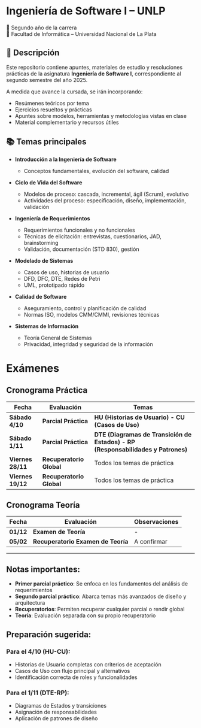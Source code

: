 # Ingeniería de Software I – UNLP

📅 Segundo año de la carrera  
📍 Facultad de Informática – Universidad Nacional de La Plata

## 📌 Descripción

Este repositorio contiene apuntes, materiales de estudio y resoluciones prácticas de la asignatura **Ingeniería de Software I**, correspondiente al segundo semestre del año 2025.

A medida que avance la cursada, se irán incorporando:

- Resúmenes teóricos por tema
- Ejercicios resueltos y prácticas
- Apuntes sobre modelos, herramientas y metodologías vistas en clase
- Material complementario y recursos útiles

## 📚 Temas principales

- **Introducción a la Ingeniería de Software**

  - Conceptos fundamentales, evolución del software, calidad

- **Ciclo de Vida del Software**

  - Modelos de proceso: cascada, incremental, ágil (Scrum), evolutivo
  - Actividades del proceso: especificación, diseño, implementación, validación

- **Ingeniería de Requerimientos**

  - Requerimientos funcionales y no funcionales
  - Técnicas de elicitación: entrevistas, cuestionarios, JAD, brainstorming
  - Validación, documentación (STD 830), gestión

- **Modelado de Sistemas**

  - Casos de uso, historias de usuario
  - DFD, DFC, DTE, Redes de Petri
  - UML, prototipado rápido

- **Calidad de Software**

  - Aseguramiento, control y planificación de calidad
  - Normas ISO, modelos CMM/CMMI, revisiones técnicas

- **Sistemas de Información**
  - Teoría General de Sistemas
  - Privacidad, integridad y seguridad de la información

# Exámenes

## Cronograma Práctica

| Fecha             | Evaluación               | Temas                                                                            |
| ----------------- | ------------------------ | -------------------------------------------------------------------------------- |
| **Sábado 4/10**   | **Parcial Práctica**     | **HU (Historias de Usuario) - CU (Casos de Uso)**                                |
| **Sábado 1/11**   | **Parcial Práctica**     | **DTE (Diagramas de Transición de Estados) - RP (Responsabilidades y Patrones)** |
| **Viernes 28/11** | **Recuperatorio Global** | Todos los temas de práctica                                                      |
| **Viernes 19/12** | **Recuperatorio Global** | Todos los temas de práctica                                                      |

## Cronograma Teoría

| Fecha     | Evaluación                         | Observaciones |
| --------- | ---------------------------------- | ------------- |
| **01/12** | **Examen de Teoría**               | -             |
| **05/02** | **Recuperatorio Examen de Teoría** | A confirmar   |

---

## Notas importantes:

- **Primer parcial práctico**: Se enfoca en los fundamentos del análisis de requerimientos
- **Segundo parcial práctico**: Abarca temas más avanzados de diseño y arquitectura
- **Recuperatorios**: Permiten recuperar cualquier parcial o rendir global
- **Teoría**: Evaluación separada con su propio recuperatorio

## Preparación sugerida:

### Para el 4/10 (HU-CU):

- Historias de Usuario completas con criterios de aceptación
- Casos de Uso con flujo principal y alternativos
- Identificación correcta de roles y funcionalidades

### Para el 1/11 (DTE-RP):

- Diagramas de Estados y transiciones
- Asignación de responsabilidades
- Aplicación de patrones de diseño
